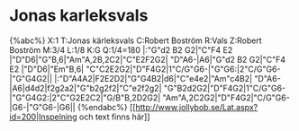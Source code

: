 # Jonas karleksvals

{%abc%}
X:1
T:Jonas kärleksvals
C:Robert Boström
R:Vals
Z:Robert Boström
M:3/4
L:1/8
K:G
Q:1/4=180
|:"G"d2 B2 G2|"C"F4 E2 |"D"D6|"G"B,6|"Am"A,2B,2C2|"C"E2F2G2|
"D"A6-|A6|"G"d2 B2 G2|"C"F4 E2 |"D"D6|"Em"B,6|
"C"C2E2G2|"D"F4G2|1"C/G"G6-|"G"G6:|2"C/G"G6-|"G"G4G2||
|:"D"A4A2|F2E2D2|"G"G4B2|d6|"C"e4e2|"Am"c4B2|
"D"A6-|A6|d4d2|f2g2a2|"G"b2g2f2|"C"e2f2g2|
"G"B2d2G2|"D"F4G2|1"C/G"G6-|"G"G4G2:|2"C"G2E2C2|"G/B"B,2D2G2|
"Am"A,2C2G2|"D"F4G2|"C/G"G6-|G6-|"G"G6-|G6||
{%endabc%}
[[http://www.jollybob.se/Lat.aspx?id=200|Inspelning och text finns här]]
